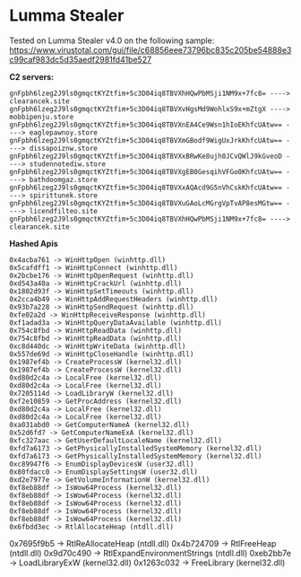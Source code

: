 # Lumma Stealer

Tested on Lumma Stealer v4.0 on the following sample:
https://www.virustotal.com/gui/file/c68856eee73796bc835c205be54888e3c99caf983dc5d35aedf2981fd41be527

**C2 servers:**
```
gnFpbh6lzeg2J9ls0gmqctKYZtfim+5c3D04iq8TBVXhHQwPbMSji1NM9x+7fc8= ----> clearancek.site
gnFpbh6lzeg2J9ls0gmqctKYZtfim+5c3D04iq8TBVXvHgsMd9WohlxS9x+mZtgX ----> mobbipenju.store
gnFpbh6lzeg2J9ls0gmqctKYZtfim+5c3D04iq8TBVXnEA4Ce9Wsn1hIoEKhfcUAtw== ----> eaglepawnoy.store
gnFpbh6lzeg2J9ls0gmqctKYZtfim+5c3D04iq8TBVXmGBodf9WigUxJrkKhfcUAtw== ----> dissapoiznw.store
gnFpbh6lzeg2J9ls0gmqctKYZtfim+5c3D04iq8TBVXxBRwKe8ujh0JCvQWlJ9kGveoD ----> studennotediw.store
gnFpbh6lzeg2J9ls0gmqctKYZtfim+5c3D04iq8TBVXgEB0GesqihVFGo0KhfcUAtw== ----> bathdoomgaz.store
gnFpbh6lzeg2J9ls0gmqctKYZtfim+5c3D04iq8TBVXxAQAcd9G5nVhCskKhfcUAtw== ----> spirittunek.store
gnFpbh6lzeg2J9ls0gmqctKYZtfim+5c3D04iq8TBVXuGAoLcMGrgVpTvAP8esMGtw== ----> licendfilteo.site
gnFpbh6lzeg2J9ls0gmqctKYZtfim+5c3D04iq8TBVXhHQwPbMSji1NM9x+7fc8= ----> clearancek.site
```

**Hashed Apis**
```
0x4acba761 -> WinHttpOpen (winhttp.dll)
0x5cafdff1 -> WinHttpConnect (winhttp.dll)
0x2bcbe176 -> WinHttpOpenRequest (winhttp.dll)
0xd543a40a -> WinHttpCrackUrl (winhttp.dll)
0x1802d93f -> WinHttpSetTimeouts (winhttp.dll)
0x2cca4b49 -> WinHttpAddRequestHeaders (winhttp.dll)
0x93b7a228 -> WinHttpSendRequest (winhttp.dll)
0xfe02a2d -> WinHttpReceiveResponse (winhttp.dll)
0xf1adad3a -> WinHttpQueryDataAvailable (winhttp.dll)
0x754c8fbd -> WinHttpReadData (winhttp.dll)
0x754c8fbd -> WinHttpReadData (winhttp.dll)
0xc8d440dc -> WinHttpWriteData (winhttp.dll)
0x557de69d -> WinHttpCloseHandle (winhttp.dll)
0x1987ef4b -> CreateProcessW (kernel32.dll)
0x1987ef4b -> CreateProcessW (kernel32.dll)
0xd80d2c4a -> LocalFree (kernel32.dll)
0xd80d2c4a -> LocalFree (kernel32.dll)
0x7205114d -> LoadLibraryW (kernel32.dll)
0xf2e10859 -> GetProcAddress (kernel32.dll)
0xd80d2c4a -> LocalFree (kernel32.dll)
0xd80d2c4a -> LocalFree (kernel32.dll)
0xa031abd0 -> GetComputerNameA (kernel32.dll)
0x52d6fd7 -> GetComputerNameExA (kernel32.dll)
0xfc327aac -> GetUserDefaultLocaleName (kernel32.dll)
0xfd7a6173 -> GetPhysicallyInstalledSystemMemory (kernel32.dll)
0xfd7a6173 -> GetPhysicallyInstalledSystemMemory (kernel32.dll)
0xc89947f6 -> EnumDisplayDevicesW (user32.dll)
0x80fdacc0 -> EnumDisplaySettingsW (user32.dll)
0xd2e7977e -> GetVolumeInformationW (kernel32.dll)
0xf8eb88df -> IsWow64Process (kernel32.dll)
0xf8eb88df -> IsWow64Process (kernel32.dll)
0xf8eb88df -> IsWow64Process (kernel32.dll)
0xf8eb88df -> IsWow64Process (kernel32.dll)
0xf8eb88df -> IsWow64Process (kernel32.dll)
0x6fbdd3ec -> RtlAllocateHeap (ntdll.dll)
```
0x7695f9b5 -> RtlReAllocateHeap (ntdll.dll)
0x4b724709 -> RtlFreeHeap (ntdll.dll)
0x9d70c490 -> RtlExpandEnvironmentStrings (ntdll.dll)
0xeb2bb7e -> LoadLibraryExW (kernel32.dll)
0x1263c032 -> FreeLibrary (kernel32.dll)
